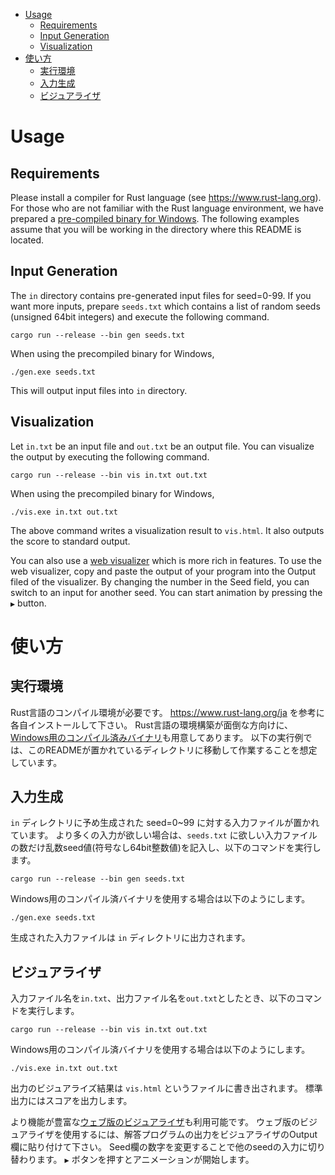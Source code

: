 - [Usage](#usage)
  - [Requirements](#requirements)
  - [Input Generation](#input-generation)
  - [Visualization](#visualization)
- [使い方](#%E4%BD%BF%E3%81%84%E6%96%B9)
  - [実行環境](#%E5%AE%9F%E8%A1%8C%E7%92%B0%E5%A2%83)
  - [入力生成](#%E5%85%A5%E5%8A%9B%E7%94%9F%E6%88%90)
  - [ビジュアライザ](#%E3%83%93%E3%82%B8%E3%83%A5%E3%82%A2%E3%83%A9%E3%82%A4%E3%82%B6)

# Usage

## Requirements
Please install a compiler for Rust language (see https://www.rust-lang.org).
For those who are not familiar with the Rust language environment, we have prepared a [pre-compiled binary for Windows](https://img.atcoder.jp/ahc011/df8bb452a2_windows.zip).
The following examples assume that you will be working in the directory where this README is located.

## Input Generation
The `in` directory contains pre-generated input files for seed=0-99.
If you want more inputs, prepare `seeds.txt` which contains a list of random seeds (unsigned 64bit integers) and execute the following command.
```
cargo run --release --bin gen seeds.txt
```
When using the precompiled binary for Windows,
```
./gen.exe seeds.txt
```
This will output input files into `in` directory.

## Visualization
Let `in.txt` be an input file and `out.txt` be an output file.
You can visualize the output by executing the following command.
```
cargo run --release --bin vis in.txt out.txt
```
When using the precompiled binary for Windows,
```
./vis.exe in.txt out.txt
```

The above command writes a visualization result to `vis.html`.
It also outputs the score to standard output.

You can also use a [web visualizer](https://img.atcoder.jp/ahc011/df8bb452a2.html?lang=en) which is more rich in features.
To use the web visualizer, copy and paste the output of your program into the Output filed of the visualizer.
By changing the number in the Seed field, you can switch to an input for another seed.
You can start animation by pressing the `▶` button.

# 使い方

## 実行環境
Rust言語のコンパイル環境が必要です。
https://www.rust-lang.org/ja を参考に各自インストールして下さい。
Rust言語の環境構築が面倒な方向けに、[Windows用のコンパイル済みバイナリ](https://img.atcoder.jp/ahc011/df8bb452a2_windows.zip)も用意してあります。
以下の実行例では、このREADMEが置かれているディレクトリに移動して作業することを想定しています。

## 入力生成
`in` ディレクトリに予め生成された seed=0~99 に対する入力ファイルが置かれています。
より多くの入力が欲しい場合は、`seeds.txt` に欲しい入力ファイルの数だけ乱数seed値(符号なし64bit整数値)を記入し、以下のコマンドを実行します。
```
cargo run --release --bin gen seeds.txt
```
Windows用のコンパイル済バイナリを使用する場合は以下のようにします。
```
./gen.exe seeds.txt
```

生成された入力ファイルは `in` ディレクトリに出力されます。


## ビジュアライザ
入力ファイル名を`in.txt`、出力ファイル名を`out.txt`としたとき、以下のコマンドを実行します。
```
cargo run --release --bin vis in.txt out.txt
```
Windows用のコンパイル済バイナリを使用する場合は以下のようにします。
```
./vis.exe in.txt out.txt
```

出力のビジュアライズ結果は `vis.html` というファイルに書き出されます。
標準出力にはスコアを出力します。

より機能が豊富な[ウェブ版のビジュアライザ](https://img.atcoder.jp/ahc011/df8bb452a2.html?lang=ja)も利用可能です。
ウェブ版のビジュアライザを使用するには、解答プログラムの出力をビジュアライザのOutput欄に貼り付けて下さい。
Seed欄の数字を変更することで他のseedの入力に切り替わります。
`▶` ボタンを押すとアニメーションが開始します。
